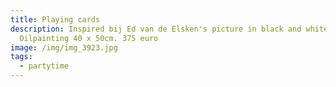 ```yaml
---
title: Playing cards
description: Inspired bij Ed van de Elsken's picture in black and white.
  Oilpainting 40 x 50cm. 375 euro
image: /img/img_3923.jpg
tags:
  - partytime
---
```

